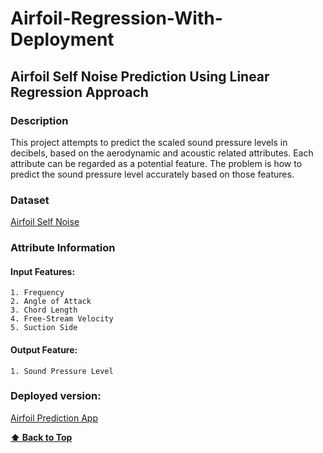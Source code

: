 # Airfoil-Regression-With-Deployment

## Airfoil Self Noise Prediction Using Linear Regression Approach

### Description

This project attempts to predict the scaled sound pressure levels in decibels, based on the aerodynamic and acoustic related attributes. Each attribute can be regarded as a potential feature. The problem is how to predict the sound pressure level accurately based on those features.
### Dataset

[Airfoil Self Noise](https://archive.ics.uci.edu/ml/datasets/airfoil+self-noise)


### Attribute Information

#### Input Features:
    1. Frequency
    2. Angle of Attack
    3. Chord Length
    4. Free-Stream Velocity
    5. Suction Side

#### Output Feature:
    1. Sound Pressure Level
### Deployed version:

[Airfoil Prediction App]("https://airfoil2.herokuapp.com/")

**[⬆ Back to Top](#Airfoil-Regression-With-Deployment)**

